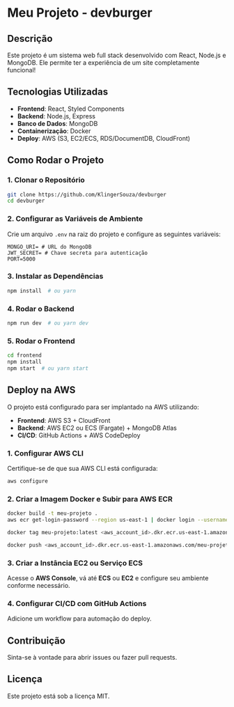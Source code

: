 # Meu Projeto - devburger

## Descrição
Este projeto é um sistema web full stack desenvolvido com React, Node.js e MongoDB. Ele permite ter a experiência de um site completamente funcional!

## Tecnologias Utilizadas
- **Frontend**: React, Styled Components
- **Backend**: Node.js, Express
- **Banco de Dados**: MongoDB
- **Containerização**: Docker
- **Deploy**: AWS (S3, EC2/ECS, RDS/DocumentDB, CloudFront)

## Como Rodar o Projeto
### 1. Clonar o Repositório
```sh
git clone https://github.com/KlingerSouza/devburger
cd devburger
```

### 2. Configurar as Variáveis de Ambiente
Crie um arquivo `.env` na raiz do projeto e configure as seguintes variáveis:
```plaintext
MONGO_URI= # URL do MongoDB
JWT_SECRET= # Chave secreta para autenticação
PORT=5000
```

### 3. Instalar as Dependências
```sh
npm install  # ou yarn
```

### 4. Rodar o Backend
```sh
npm run dev  # ou yarn dev
```

### 5. Rodar o Frontend
```sh
cd frontend
npm install
npm start  # ou yarn start
```

## Deploy na AWS
O projeto está configurado para ser implantado na AWS utilizando:
- **Frontend**: AWS S3 + CloudFront
- **Backend**: AWS EC2 ou ECS (Fargate) + MongoDB Atlas
- **CI/CD**: GitHub Actions + AWS CodeDeploy

### 1. Configurar AWS CLI
Certifique-se de que sua AWS CLI está configurada:
```sh
aws configure
```

### 2. Criar a Imagem Docker e Subir para AWS ECR
```sh
docker build -t meu-projeto .
aws ecr get-login-password --region us-east-1 | docker login --username AWS --password-stdin <aws_account_id>.dkr.ecr.us-east-1.amazonaws.com

docker tag meu-projeto:latest <aws_account_id>.dkr.ecr.us-east-1.amazonaws.com/meu-projeto:latest

docker push <aws_account_id>.dkr.ecr.us-east-1.amazonaws.com/meu-projeto:latest
```

### 3. Criar a Instância EC2 ou Serviço ECS
Acesse o **AWS Console**, vá até **ECS** ou **EC2** e configure seu ambiente conforme necessário.

### 4. Configurar CI/CD com GitHub Actions
Adicione um workflow para automação do deploy.

## Contribuição
Sinta-se à vontade para abrir issues ou fazer pull requests.

## Licença
Este projeto está sob a licença MIT.
